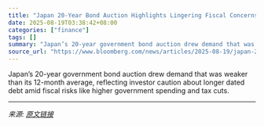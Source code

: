 ```yaml
---
title: "Japan 20-Year Bond Auction Highlights Lingering Fiscal Concerns"
date: 2025-08-19T03:38:42+08:00
categories: ["finance"]
tags: []
summary: "Japan’s 20-year government bond auction drew demand that was weaker than its 12-month average, reflecting investor caution about longer dated debt amid fiscal risks like higher government spending and"
source_url: "https://www.bloomberg.com/news/articles/2025-08-19/japan-20-year-bond-sale-sees-weaker-demand-than-12-month-average"
---
```


Japan’s 20-year government bond auction drew demand that was weaker than its 12-month average, reflecting investor caution about longer dated debt amid fiscal risks like higher government spending and tax cuts.

---

*来源: [原文链接](https://www.bloomberg.com/news/articles/2025-08-19/japan-20-year-bond-sale-sees-weaker-demand-than-12-month-average)*
